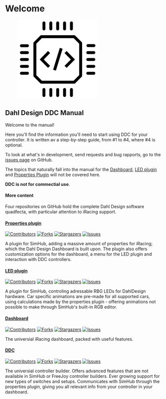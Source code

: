 # Welcome

<figure><img src="../images/DDC.PNG" alt=""><figcaption></figcaption></figure>

## Dahl Design DDC Manual

Welcome to the manual!

Here you'll find the information you'll need to start using DDC for your controller. It is written av a step-by-step guide, from #1 to #4, where #4 is optional.&#x20;

To look at what's in development, send requests and bug rapports, go to the[ issues page](https://github.com/andreasdahl1987/DahlDesignDDC/issues) on GitHub.&#x20;

The topics that naturally fall into the manual for the [Dashboard](https://github.com/andreasdahl1987/DahlDesignDash), [LED plugin](https://github.com/andreasdahl1987/DahlDesignLED) and [Properties Plugin](https://github.com/andreasdahl1987/DahlDesignProperties) will not be covered here.



**DDC is not for commectial use**.



#### More content

Four repositories on GitHub hold the complete Dahl Design software quadfecta, with particular attention to iRacing support.

#### [Properties plugin](https://github.com/andreasdahl1987/DahlDesignProperties)

[![Contributors](https://camo.githubusercontent.com/c474baaeaeabc5ee940b01a6fbbe5eaedd01dbda4e6eac8bee2b83e1b1b7f43d/68747470733a2f2f696d672e736869656c64732e696f2f6769746875622f636f6e7472696275746f72732f616e64726561736461686c313938372f4461686c44657369676e50726f706572746965732e7376673f7374796c653d666f722d7468652d6261646765)](https://github.com/andreasdahl1987/DahlDesignProperties/graphs/contributors) [![Forks](https://camo.githubusercontent.com/8f14b6263ed0b50b9847fdcd4614cfcadb796b89774883c84f19a1d0bb5a2d4c/68747470733a2f2f696d672e736869656c64732e696f2f6769746875622f666f726b732f616e64726561736461686c313938372f4461686c44657369676e50726f706572746965732e7376673f7374796c653d666f722d7468652d6261646765)](https://github.com/andreasdahl1987/DahlDesignProperties/network/members) [![Stargazers](https://camo.githubusercontent.com/fabb5c1c5b453de6c6fe3e043bcbb6b5f9fa3d8db8d9d0d2da6683e5b7b0c010/68747470733a2f2f696d672e736869656c64732e696f2f6769746875622f73746172732f616e64726561736461686c313938372f4461686c44657369676e50726f706572746965732e7376673f7374796c653d666f722d7468652d6261646765)](https://github.com/andreasdahl1987/DahlDesignProperties/stargazers) [![Issues](https://camo.githubusercontent.com/1811ba3dfec9bd7d3299667e1ced29649f5475c65d9bcea32e9ec07fca04b960/68747470733a2f2f696d672e736869656c64732e696f2f6769746875622f6973737565732f616e64726561736461686c313938372f4461686c44657369676e50726f706572746965732e7376673f7374796c653d666f722d7468652d6261646765)](https://github.com/andreasdahl1987/DahlDesignProperties/issues)

A plugin for SimHub, adding a massive amount of properties for iRacing; which the Dahl Design Dashboard is built upon. The plugin also offers customization options for the dashboard, a menu for the LED plugin and interaction with DDC controllers.

#### [LED plugin](https://github.com/andreasdahl1987/DahlDesignLED)

[![Contributors](https://camo.githubusercontent.com/420930a48c0585315932fbcc1f3c4aea57bc66abe89a424cf5e53c11a1793799/68747470733a2f2f696d672e736869656c64732e696f2f6769746875622f636f6e7472696275746f72732f616e64726561736461686c313938372f4461686c44657369676e4c45442e7376673f7374796c653d666f722d7468652d6261646765)](https://github.com/andreasdahl1987/DahlDesignLED/graphs/contributors) [![Forks](https://camo.githubusercontent.com/ec75b2ea6636adfe815829edb9188fd8e90130a80fc5c23d2481a83e607590bb/68747470733a2f2f696d672e736869656c64732e696f2f6769746875622f666f726b732f616e64726561736461686c313938372f4461686c44657369676e4c45442e7376673f7374796c653d666f722d7468652d6261646765)](https://github.com/andreasdahl1987/DahlDesignLED/network/members) [![Stargazers](https://camo.githubusercontent.com/2ab651a919cfbe52ddc4f930d60c366fe01c821be3b3fd7282357dae19c67432/68747470733a2f2f696d672e736869656c64732e696f2f6769746875622f73746172732f616e64726561736461686c313938372f4461686c44657369676e4c45442e7376673f7374796c653d666f722d7468652d6261646765)](https://github.com/andreasdahl1987/DahlDesignLED/stargazers) [![Issues](https://camo.githubusercontent.com/cc40ecbd203595e9fda91e5c6fd70b88be272b1c336180009782239e16247a04/68747470733a2f2f696d672e736869656c64732e696f2f6769746875622f6973737565732f616e64726561736461686c313938372f4461686c44657369676e4c45442e7376673f7374796c653d666f722d7468652d6261646765)](https://github.com/andreasdahl1987/DahlDesignLED/issues)

A plugin for SimHub, controling adressable RBG LEDs for DahlDesign hardware. Car specific animations are pre-made for all supported cars, using calculations made by the properties plugin - offering animations not possible to make through SimHub's built-in RGB editor.

#### [Dashboard](https://github.com/andreasdahl1987/DahlDesignDash)

[![Contributors](https://camo.githubusercontent.com/2220478c8342ae72f5b8cc135c2641577176f65755ec0613e05dfd04221c8d80/68747470733a2f2f696d672e736869656c64732e696f2f6769746875622f636f6e7472696275746f72732f616e64726561736461686c313938372f4461686c44657369676e446173682e7376673f7374796c653d666f722d7468652d6261646765)](https://github.com/andreasdahl1987/DahlDesignDash/graphs/contributors) [![Forks](https://camo.githubusercontent.com/4aa2dade22c78ddc371bb0a248582f486b2f25b9094c015874e1b37ba4544ee4/68747470733a2f2f696d672e736869656c64732e696f2f6769746875622f666f726b732f616e64726561736461686c313938372f4461686c44657369676e446173682e7376673f7374796c653d666f722d7468652d6261646765)](https://github.com/andreasdahl1987/DahlDesignDash/network/members) [![Stargazers](https://camo.githubusercontent.com/b8045d7a0855bdef20bf8b31826d8a015b7cbd63f9023bffb1d5800ed163e390/68747470733a2f2f696d672e736869656c64732e696f2f6769746875622f73746172732f616e64726561736461686c313938372f4461686c44657369676e446173682e7376673f7374796c653d666f722d7468652d6261646765)](https://github.com/andreasdahl1987/DahlDesignDash/stargazers) [![Issues](https://camo.githubusercontent.com/44de6ded68fdd52beac12c78e4ed4f6602ede3507ab2dbd0bc6b0287f049765a/68747470733a2f2f696d672e736869656c64732e696f2f6769746875622f6973737565732f616e64726561736461686c313938372f4461686c44657369676e446173682e7376673f7374796c653d666f722d7468652d6261646765)](https://github.com/andreasdahl1987/DahlDesignDash/issues)

The universial iRacing dashboard, packed with useful features.

#### [DDC](https://github.com/andreasdahl1987/DahlDesignDDC)

[![Contributors](https://camo.githubusercontent.com/7eeee102e4d72d34159e2f1d3f15e4b12bca4226744b9247c23ac8a64276368e/68747470733a2f2f696d672e736869656c64732e696f2f6769746875622f636f6e7472696275746f72732f616e64726561736461686c313938372f4461686c44657369676e4444432e7376673f7374796c653d666f722d7468652d6261646765)](https://github.com/andreasdahl1987/DahlDesignDDC/graphs/contributors) [![Forks](https://camo.githubusercontent.com/7e230a52bd4786b69eb366b9bf7f1b9eca65aa14cf15e9fbf3b1c6ab4f0d95e9/68747470733a2f2f696d672e736869656c64732e696f2f6769746875622f666f726b732f616e64726561736461686c313938372f4461686c44657369676e4444432e7376673f7374796c653d666f722d7468652d6261646765)](https://github.com/andreasdahl1987/DahlDesignDDC/network/members) [![Stargazers](https://camo.githubusercontent.com/bd6df48b8b7eebabc68f8f78310e09a323b49cdc3d6e6611a52392a7856ed600/68747470733a2f2f696d672e736869656c64732e696f2f6769746875622f73746172732f616e64726561736461686c313938372f4461686c44657369676e4444432e7376673f7374796c653d666f722d7468652d6261646765)](https://github.com/andreasdahl1987/DahlDesignDDC/stargazers) [![Issues](https://camo.githubusercontent.com/fa6d4e37191d01a0715051893e3edfc4df4cc9a490b370af712ededcb5cbcd1a/68747470733a2f2f696d672e736869656c64732e696f2f6769746875622f6973737565732f616e64726561736461686c313938372f4461686c44657369676e4444432e7376673f7374796c653d666f722d7468652d6261646765)](https://github.com/andreasdahl1987/DahlDesignDDC/issues)

The universial controller builder. Offers advanced features that are not available in SimHub or FreeJoy controller builders. Ever growing support for new types of switches and setups. Communicates with SimHub through the properties plugin, giving you all relevant info from your controller in your dashboard.
